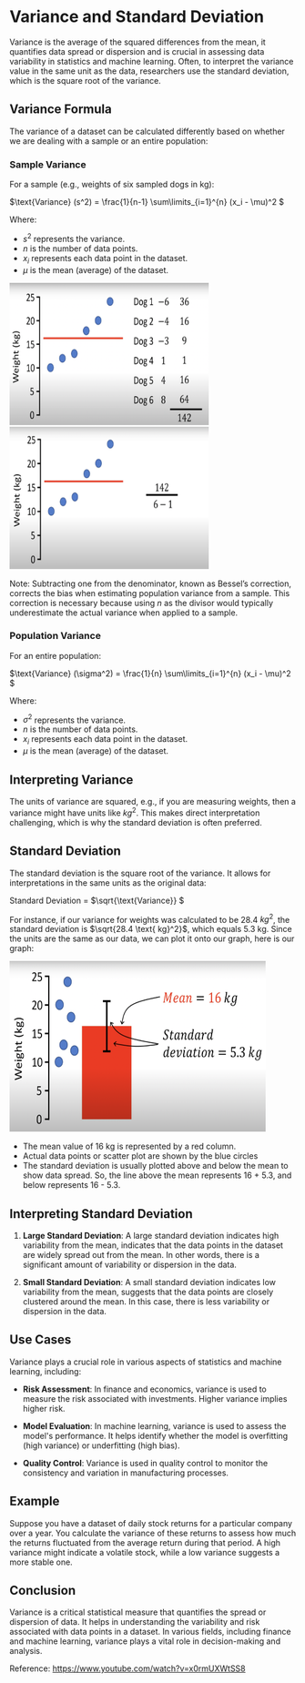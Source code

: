 # Variance and Standard Deviation

Variance is the average of the squared differences from the mean, it quantifies data spread or dispersion and is crucial in assessing data variability in statistics and machine learning. Often, to interpret the variance value in the same unit as the data, researchers use the standard deviation, which is the square root of the variance.




## Variance Formula
The variance of a dataset can be calculated differently based on whether we are dealing with a sample or an entire population:
### Sample Variance
For a sample (e.g., weights of six sampled dogs in kg):

$\text{Variance} (s^2) = \frac{1}{n-1} \sum\limits_{i=1}^{n} (x_i - \mu)^2 \$

Where:
- $s^2$ represents the variance.
- $n$ is the number of data points.
- $x_i$ represents each data point in the dataset.
- $\mu$ is the mean (average) of the dataset.
  

<img src="variance_numerator.png" width="350" height="250" alt="variance_numerator"> <img src="variance_denominator.png" width="350" height="250" alt="variance_denominator">


  

  
Note: Subtracting one from the denominator, known as Bessel’s correction, corrects the bias when estimating population variance from a sample. This correction is necessary because using $n$ as the divisor would typically underestimate the actual variance when applied to a sample.
### Population Variance
For an entire population:

$\text{Variance} (\sigma^2) = \frac{1}{n} \sum\limits_{i=1}^{n} (x_i - \mu)^2 \$

Where:
- $\sigma^2$ represents the variance.
- $n$ is the number of data points.
- $x_i$ represents each data point in the dataset.
- $\mu$ is the mean (average) of the dataset.

## Interpreting Variance
The units of variance are squared, e.g., if you are measuring weights, then a variance might have units like $kg^2$. This makes direct interpretation challenging, which is why the standard deviation is often preferred.
## Standard Deviation
The standard deviation is the square root of the variance. It allows for interpretations in the same units as the original data:

Standard Deviation = $\sqrt{\text{Variance}} \$

For instance, if our variance for weights was calculated to be 28.4 $kg^2$, the standard deviation is $\sqrt{28.4 \text{ kg}^2}$, which equals 5.3 kg.
Since the units are the same as our data, we can plot it onto our graph, here is our graph:

<img src="standard_deviation.png" width="450" height="300" alt="standard_deviation">

- The mean value of 16 kg is represented by a red column.
- Actual data points or scatter plot are shown by the blue circles
- The standard deviation is usually plotted above and below the mean to show data spread. So, the line above the mean represents 16 + 5.3, and below represents 16 - 5.3.




## Interpreting Standard Deviation


1. **Large Standard Deviation**:  A large standard deviation indicates high variability from the mean, indicates that the data points in the dataset are widely spread out from the mean. In other words, there is a significant amount of variability or dispersion in the data.

2. **Small Standard Deviation**: A small standard deviation indicates low variability from the mean, suggests that the data points are closely clustered around the mean. In this case, there is less variability or dispersion in the data.

## Use Cases

Variance plays a crucial role in various aspects of statistics and machine learning, including:

- **Risk Assessment**: In finance and economics, variance is used to measure the risk associated with investments. Higher variance implies higher risk.

- **Model Evaluation**: In machine learning, variance is used to assess the model's performance. It helps identify whether the model is overfitting (high variance) or underfitting (high bias).

- **Quality Control**: Variance is used in quality control to monitor the consistency and variation in manufacturing processes.

## Example

Suppose you have a dataset of daily stock returns for a particular company over a year. You calculate the variance of these returns to assess how much the returns fluctuated from the average return during that period. A high variance might indicate a volatile stock, while a low variance suggests a more stable one.

## Conclusion

Variance is a critical statistical measure that quantifies the spread or dispersion of data. It helps in understanding the variability and risk associated with data points in a dataset. In various fields, including finance and machine learning, variance plays a vital role in decision-making and analysis.

Reference:
https://www.youtube.com/watch?v=x0rmUXWtSS8
